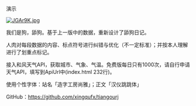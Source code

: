 演示

[![JGAr9K.jpg](https://s1.ax1x.com/2020/04/21/JGAr9K.jpg)](https://imgchr.com/i/JGAr9K)

我们是狗，舔狗。基于上一版中的数据，重新设计了舔狗日记。

人肉对每段数据的内容、标点符号进行纠错与优化（不一定标准）；并按本人理解进行了划重点标记。

接入和风天气API，获取城市、气象、气温。免费版每日只有1000次，请自行申请天气API，填写到ApiUrl中(index.html 232行)。

使用个性字体：站名「造字工房尚雅」；正文「汉仪跳跳体」

GitHub：https://github.com/xingqufx/tiangourj
